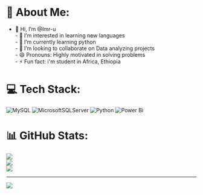 # 💫 About Me:
- 👋 Hi, I’m @Imr-u<br>- 👀 I’m interested in learning new languages<br>- 🌱 I’m currently learning python<br>- 💞️ I’m looking to collaborate on Data analyzing projects<br>- 😄 Pronouns: Highly motivated in solving problems<br>- ⚡ Fun fact: i'm student in Africa, Ethiopia


# 💻 Tech Stack:
![MySQL](https://img.shields.io/badge/mysql-4479A1.svg?style=for-the-badge&logo=mysql&logoColor=white) ![MicrosoftSQLServer](https://img.shields.io/badge/Microsoft%20SQL%20Server-CC2927?style=for-the-badge&logo=microsoft%20sql%20server&logoColor=white) ![Python](https://img.shields.io/badge/python-3670A0?style=for-the-badge&logo=python&logoColor=ffdd54) ![Power Bi](https://img.shields.io/badge/power_bi-F2C811?style=for-the-badge&logo=powerbi&logoColor=black)
# 📊 GitHub Stats:
![](https://github-readme-stats.vercel.app/api?username=Imr-u&theme=dark&hide_border=false&include_all_commits=true&count_private=true&cache_seconds=86400)<br/>
![](https://nirzak-streak-stats.vercel.app/?user=Imr-u&theme=dark&hide_border=false)<br/>
![](https://github-readme-stats.vercel.app/api/top-langs/?username=Imr-u&theme=dark&hide_border=false&include_all_commits=true&count_private=true&layout=compact)

---
[![](https://visitcount.itsvg.in/api?id=Imr-u&icon=0&color=0)](https://visitcount.itsvg.in)

<!-- Proudly created with GPRM ( https://gprm.itsvg.in ) -->
